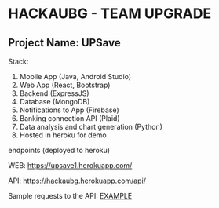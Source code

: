 # HACKAUBG - TEAM UPGRADE
## Project Name: UPSave



Stack: 

1. Mobile App (Java, Android Studio)
2. Web App (React, Bootstrap)
3. Backend (ExpressJS)
4. Database (MongoDB)
5. Notifications to App (Firebase)
6. Banking connection API (Plaid)
7. Data analysis and chart generation (Python)
8. Hosted in heroku for demo



endpoints (deployed to heroku)

WEB: https://upsave1.herokuapp.com/ 

API: https://hackaubg.herokuapp.com/api/



Sample requests to the API: [EXAMPLE](https://github.com/l4z0-space/HACKAUBG/blob/master/Backend/requests)
